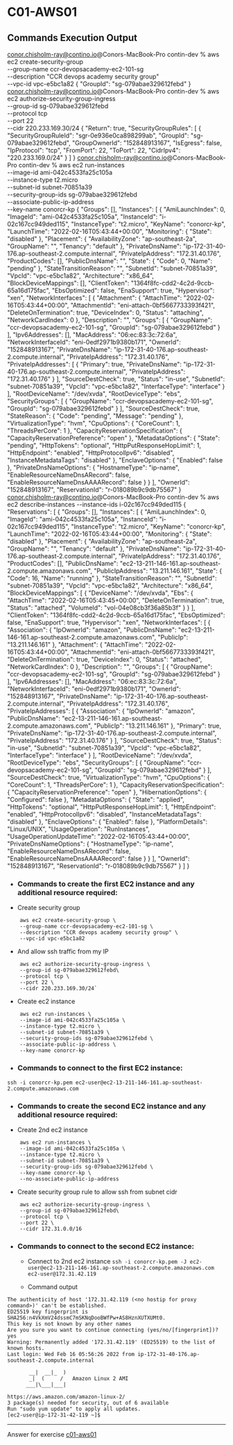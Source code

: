 # C01-AWS01

## Commands Execution Output
conor.chisholm-ray@contino.io@Conors-MacBook-Pro contin-dev % aws ec2 create-security-group \
    --group-name ccr-devopsacademy-ec2-101-sg \
    --description "CCR devops academy security group" \
    --vpc-id vpc-e5bc1a82
{
    "GroupId": "sg-079abae329612febd"
}
conor.chisholm-ray@contino.io@Conors-MacBook-Pro contin-dev % aws ec2 authorize-security-group-ingress \
    --group-id sg-079abae329612febd\
    --protocol tcp \
    --port 22 \
    --cidr 220.233.169.30/24
{
    "Return": true,
    "SecurityGroupRules": [
        {
            "SecurityGroupRuleId": "sgr-0e936e0ca898299ab",
            "GroupId": "sg-079abae329612febd",
            "GroupOwnerId": "152848913167",
            "IsEgress": false,
            "IpProtocol": "tcp",
            "FromPort": 22,
            "ToPort": 22,
            "CidrIpv4": "220.233.169.0/24"
        }
    ]
}
conor.chisholm-ray@contino.io@Conors-MacBook-Pro contin-dev % aws ec2 run-instances \
    --image-id ami-042c4533fa25c105a \
    --instance-type t2.micro \
    --subnet-id subnet-70851a39 \
    --security-group-ids sg-079abae329612febd \
    --associate-public-ip-address \
    --key-name conorcr-kp
{
    "Groups": [],
    "Instances": [
        {
            "AmiLaunchIndex": 0,
            "ImageId": "ami-042c4533fa25c105a",
            "InstanceId": "i-02c167cc949ded115",
            "InstanceType": "t2.micro",
            "KeyName": "conorcr-kp",
            "LaunchTime": "2022-02-16T05:43:44+00:00",
            "Monitoring": {
                "State": "disabled"
            },
            "Placement": {
                "AvailabilityZone": "ap-southeast-2a",
                "GroupName": "",
                "Tenancy": "default"
            },
            "PrivateDnsName": "ip-172-31-40-176.ap-southeast-2.compute.internal",
            "PrivateIpAddress": "172.31.40.176",
            "ProductCodes": [],
            "PublicDnsName": "",
            "State": {
                "Code": 0,
                "Name": "pending"
            },
            "StateTransitionReason": "",
            "SubnetId": "subnet-70851a39",
            "VpcId": "vpc-e5bc1a82",
            "Architecture": "x86_64",
            "BlockDeviceMappings": [],
            "ClientToken": "1364f8fc-cdd2-4c2d-9ccb-65a16d175fac",
            "EbsOptimized": false,
            "EnaSupport": true,
            "Hypervisor": "xen",
            "NetworkInterfaces": [
                {
                    "Attachment": {
                        "AttachTime": "2022-02-16T05:43:44+00:00",
                        "AttachmentId": "eni-attach-0bf5667733393f421",
                        "DeleteOnTermination": true,
                        "DeviceIndex": 0,
                        "Status": "attaching",
                        "NetworkCardIndex": 0
                    },
                    "Description": "",
                    "Groups": [
                        {
                            "GroupName": "ccr-devopsacademy-ec2-101-sg",
                            "GroupId": "sg-079abae329612febd"
                        }
                    ],
                    "Ipv6Addresses": [],
                    "MacAddress": "06:ec:83:3c:72:6a",
                    "NetworkInterfaceId": "eni-0edf2971b9380b171",
                    "OwnerId": "152848913167",
                    "PrivateDnsName": "ip-172-31-40-176.ap-southeast-2.compute.internal",
                    "PrivateIpAddress": "172.31.40.176",
                    "PrivateIpAddresses": [
                        {
                            "Primary": true,
                            "PrivateDnsName": "ip-172-31-40-176.ap-southeast-2.compute.internal",
                            "PrivateIpAddress": "172.31.40.176"
                        }
                    ],
                    "SourceDestCheck": true,
                    "Status": "in-use",
                    "SubnetId": "subnet-70851a39",
                    "VpcId": "vpc-e5bc1a82",
                    "InterfaceType": "interface"
                }
            ],
            "RootDeviceName": "/dev/xvda",
            "RootDeviceType": "ebs",
            "SecurityGroups": [
                {
                    "GroupName": "ccr-devopsacademy-ec2-101-sg",
                    "GroupId": "sg-079abae329612febd"
                }
            ],
            "SourceDestCheck": true,
            "StateReason": {
                "Code": "pending",
                "Message": "pending"
            },
            "VirtualizationType": "hvm",
            "CpuOptions": {
                "CoreCount": 1,
                "ThreadsPerCore": 1
            },
            "CapacityReservationSpecification": {
                "CapacityReservationPreference": "open"
            },
            "MetadataOptions": {
                "State": "pending",
                "HttpTokens": "optional",
                "HttpPutResponseHopLimit": 1,
                "HttpEndpoint": "enabled",
                "HttpProtocolIpv6": "disabled",
                "InstanceMetadataTags": "disabled"
            },
            "EnclaveOptions": {
                "Enabled": false
            },
            "PrivateDnsNameOptions": {
                "HostnameType": "ip-name",
                "EnableResourceNameDnsARecord": false,
                "EnableResourceNameDnsAAAARecord": false
            }
        }
    ],
    "OwnerId": "152848913167",
    "ReservationId": "r-018089b9c9db75567"
}
conor.chisholm-ray@contino.io@Conors-MacBook-Pro contin-dev % aws ec2 describe-instances --instance-ids i-02c167cc949ded115
{
    "Reservations": [
        {
            "Groups": [],
            "Instances": [
                {
                    "AmiLaunchIndex": 0,
                    "ImageId": "ami-042c4533fa25c105a",
                    "InstanceId": "i-02c167cc949ded115",
                    "InstanceType": "t2.micro",
                    "KeyName": "conorcr-kp",
                    "LaunchTime": "2022-02-16T05:43:44+00:00",
                    "Monitoring": {
                        "State": "disabled"
                    },
                    "Placement": {
                        "AvailabilityZone": "ap-southeast-2a",
                        "GroupName": "",
                        "Tenancy": "default"
                    },
                    "PrivateDnsName": "ip-172-31-40-176.ap-southeast-2.compute.internal",
                    "PrivateIpAddress": "172.31.40.176",
                    "ProductCodes": [],
                    "PublicDnsName": "ec2-13-211-146-161.ap-southeast-2.compute.amazonaws.com",
                    "PublicIpAddress": "13.211.146.161",
                    "State": {
                        "Code": 16,
                        "Name": "running"
                    },
                    "StateTransitionReason": "",
                    "SubnetId": "subnet-70851a39",
                    "VpcId": "vpc-e5bc1a82",
                    "Architecture": "x86_64",
                    "BlockDeviceMappings": [
                        {
                            "DeviceName": "/dev/xvda",
                            "Ebs": {
                                "AttachTime": "2022-02-16T05:43:45+00:00",
                                "DeleteOnTermination": true,
                                "Status": "attached",
                                "VolumeId": "vol-04e08cb3f36a85b3f"
                            }
                        }
                    ],
                    "ClientToken": "1364f8fc-cdd2-4c2d-9ccb-65a16d175fac",
                    "EbsOptimized": false,
                    "EnaSupport": true,
                    "Hypervisor": "xen",
                    "NetworkInterfaces": [
                        {
                            "Association": {
                                "IpOwnerId": "amazon",
                                "PublicDnsName": "ec2-13-211-146-161.ap-southeast-2.compute.amazonaws.com",
                                "PublicIp": "13.211.146.161"
                            },
                            "Attachment": {
                                "AttachTime": "2022-02-16T05:43:44+00:00",
                                "AttachmentId": "eni-attach-0bf5667733393f421",
                                "DeleteOnTermination": true,
                                "DeviceIndex": 0,
                                "Status": "attached",
                                "NetworkCardIndex": 0
                            },
                            "Description": "",
                            "Groups": [
                                {
                                    "GroupName": "ccr-devopsacademy-ec2-101-sg",
                                    "GroupId": "sg-079abae329612febd"
                                }
                            ],
                            "Ipv6Addresses": [],
                            "MacAddress": "06:ec:83:3c:72:6a",
                            "NetworkInterfaceId": "eni-0edf2971b9380b171",
                            "OwnerId": "152848913167",
                            "PrivateDnsName": "ip-172-31-40-176.ap-southeast-2.compute.internal",
                            "PrivateIpAddress": "172.31.40.176",
                            "PrivateIpAddresses": [
                                {
                                    "Association": {
                                        "IpOwnerId": "amazon",
                                        "PublicDnsName": "ec2-13-211-146-161.ap-southeast-2.compute.amazonaws.com",
                                        "PublicIp": "13.211.146.161"
                                    },
                                    "Primary": true,
                                    "PrivateDnsName": "ip-172-31-40-176.ap-southeast-2.compute.internal",
                                    "PrivateIpAddress": "172.31.40.176"
                                }
                            ],
                            "SourceDestCheck": true,
                            "Status": "in-use",
                            "SubnetId": "subnet-70851a39",
                            "VpcId": "vpc-e5bc1a82",
                            "InterfaceType": "interface"
                        }
                    ],
                    "RootDeviceName": "/dev/xvda",
                    "RootDeviceType": "ebs",
                    "SecurityGroups": [
                        {
                            "GroupName": "ccr-devopsacademy-ec2-101-sg",
                            "GroupId": "sg-079abae329612febd"
                        }
                    ],
                    "SourceDestCheck": true,
                    "VirtualizationType": "hvm",
                    "CpuOptions": {
                        "CoreCount": 1,
                        "ThreadsPerCore": 1
                    },
                    "CapacityReservationSpecification": {
                        "CapacityReservationPreference": "open"
                    },
                    "HibernationOptions": {
                        "Configured": false
                    },
                    "MetadataOptions": {
                        "State": "applied",
                        "HttpTokens": "optional",
                        "HttpPutResponseHopLimit": 1,
                        "HttpEndpoint": "enabled",
                        "HttpProtocolIpv6": "disabled",
                        "InstanceMetadataTags": "disabled"
                    },
                    "EnclaveOptions": {
                        "Enabled": false
                    },
                    "PlatformDetails": "Linux/UNIX",
                    "UsageOperation": "RunInstances",
                    "UsageOperationUpdateTime": "2022-02-16T05:43:44+00:00",
                    "PrivateDnsNameOptions": {
                        "HostnameType": "ip-name",
                        "EnableResourceNameDnsARecord": false,
                        "EnableResourceNameDnsAAAARecord": false
                    }
                }
            ],
            "OwnerId": "152848913167",
            "ReservationId": "r-018089b9c9db75567"
        }
    ]
}

- ### Commands to create the first EC2 instance and any additional resource required:

- Create security group
```
    aws ec2 create-security-group \
    --group-name ccr-devopsacademy-ec2-101-sg \
    --description "CCR devops academy security group" \
    --vpc-id vpc-e5bc1a82
```

- And allow ssh traffic from my IP
```
    aws ec2 authorize-security-group-ingress \
    --group-id sg-079abae329612febd\
    --protocol tcp \
    --port 22 \
    --cidr 220.233.169.30/24`
```

- Create ec2 instance
```
    aws ec2 run-instances \
    --image-id ami-042c4533fa25c105a \
    --instance-type t2.micro \
    --subnet-id subnet-70851a39 \
    --security-group-ids sg-079abae329612febd \
    --associate-public-ip-address \
    --key-name conorcr-kp
```


* ### Commands to connect to the first EC2 instance:

`ssh -i conorcr-kp.pem ec2-user@ec2-13-211-146-161.ap-southeast-2.compute.amazonaws.com`

- ### Commands to create the second EC2 instance and any additional resource required:

- Create 2nd ec2 instance
```
    aws ec2 run-instances \
    --image-id ami-042c4533fa25c105a \
    --instance-type t2.micro \
    --subnet-id subnet-70851a39 \
    --security-group-ids sg-079abae329612febd \
    --key-name conorcr-kp \
    --no-associate-public-ip-address
```

- Create security group rule to allow ssh from subnet cidr
```
    aws ec2 authorize-security-group-ingress \
    --group-id sg-079abae329612febd\
    --protocol tcp \
    --port 22 \
    --cidr 172.31.0.0/16
```

- ### Commands to connect to the second EC2 instance:
    - Connect to 2nd ec2 instance
`ssh -i conorcr-kp.pem -J ec2-user@ec2-13-211-146-161.ap-southeast-2.compute.amazonaws.com ec2-user@172.31.42.119`
    
    - Command output
```
The authenticity of host '172.31.42.119 (<no hostip for proxy command>)' can't be established.
ED25519 key fingerprint is SHA256:n4VkXmV24dssmC7mSKNqDooBWfPw+AS8HznXUTXUMt0.
This key is not known by any other names
Are you sure you want to continue connecting (yes/no/[fingerprint])? yes
Warning: Permanently added '172.31.42.119' (ED25519) to the list of known hosts.
Last login: Wed Feb 16 05:56:26 2022 from ip-172-31-40-176.ap-southeast-2.compute.internal

       __|  __|_  )
       _|  (     /   Amazon Linux 2 AMI
      ___|\___|___|

https://aws.amazon.com/amazon-linux-2/
3 package(s) needed for security, out of 6 available
Run "sudo yum update" to apply all updates.
[ec2-user@ip-172-31-42-119 ~]$ 
```
---

Answer for exercise [c01-aws01](https://github.com/devopsacademyau/academy/blob/635775538e8ad7793b305f48064b09e23c626fb7/classes/01class/exercises/c01-aws01/README.md)
